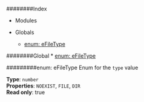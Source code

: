 ########Index

* Modules

* Globals
    * [enum: eFileType](#eFileType)

########Global
    * [enum: eFileType](#eFileType)

<a name="eFileType"></a>
#########enum: eFileType
Enum for the `type` value

**Type**: `number`  
**Properties**: `NOEXIST`, `FILE`, `DIR`  
**Read only**: true  
